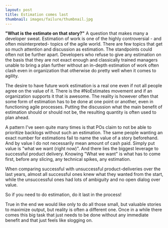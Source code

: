 ```yaml
---
layout: post
title: Estimation comes last
thumbnail: images/failure/thumbnail.jpg
---
```


**"What is the estimate on that story?"** A question that makes many a developer sweat. Estimation of work is one of the highly controversial - and often misinterpreted- topics of the agile world. There are few topics that get so much attention and discussion as estimation. The standpoints could often not be further apart. Developers who refuse to give any estimation on the basis that they are not exact enough and classically trained managers unable to bring a plan further without an in-depth estimation of work often clash even in organization that otherwise do pretty well when it comes to agility. 

The desire to have future work estimation is a real one even if not all people agree on the value of it. There is the #NoEstimates movement and if an organization supports it that is awesome. The reality is however often that some form of estimation has to be done at one point or another, even in functioning agile processes. Putting the discussion what the main benefit of estimation should or should not be, the resulting quantity is often used to plan ahead. 

A pattern I've seen quite many times is that POs claim to not be able to prioritize backlogs without such an estimation. The same people wanting an exact number for estimations fail to name the value of a story beforehand. And by value I do not necessarily mean amount of cash paid. Simply put value is "what we want (right now)". And there lies the biggest leverage to successful product delivery. Knowing "What we want" is what has to come first, before any slicing, any technical spikes, any estimation. 

When comparing successful with unsuccessful product-deliveries over the last years, almost all successful ones knew what they wanted from the start, while the unsuccessful ones had lots of ambiguity and no open dialog over value. 

So if you need to do estimation, do it last in the process!



True in the end we would like only to do all those small, but valuable stories to maximize output, but reality is often a different one. Once in a while there comes this big task that just needs to be done without any immediate benefit and that just feels like slogging on. 

